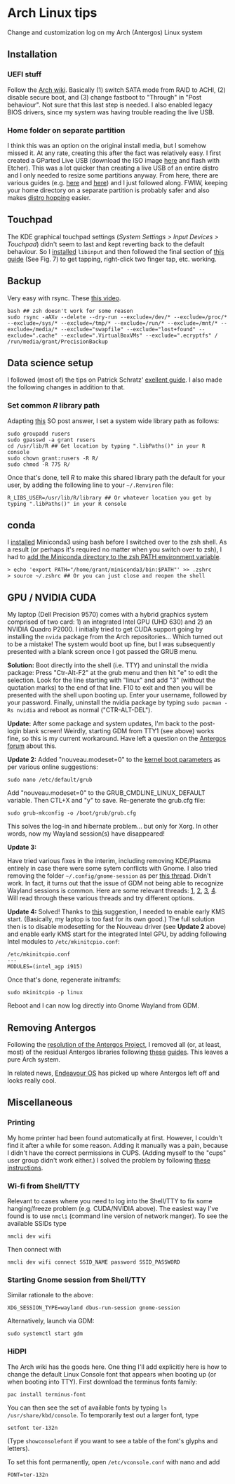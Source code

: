 # Arch Linux tips

Change and customization log on my Arch (Antergos) Linux system

## Installation

### UEFI stuff

Follow the [Arch wiki](https://wiki.archlinux.org/index.php/Dell_XPS_15_9560#UEFI). Basically (1) switch SATA mode from RAID to ACHI, (2) disable secure boot, and (3) change fastboot to "Through" in "Post behaviour". Not sure that this last step is needed. I also enabled legacy BIOS drivers, since my system was having trouble reading the live USB.

### Home folder on separate partition

I think this was an option on the original install media, but I somehow missed it. At any rate, creating this after the fact was relatively easy. I first created a GParted Live USB (download the ISO image [here](https://gparted.org/liveusb.php) and flash with Etcher). This was a lot quicker than creating a live USB of an entire distro and I only needed to resize some partitions anyway. From here, there are various guides (e.g. [here](https://help.ubuntu.com/community/Partitioning/Home/Moving) and [here](https://www.maketecheasier.com/move-home-folder-ubuntu/)) and I just followed along. FWIW, keeping your home directory on a separate partition is probably safer and also makes [distro hopping](https://www.maketecheasier.com/switch-between-linux-distros-without-losing-data/) easier.

## Touchpad

The KDE graphical touchpad settings (*System Settings > Input Devices > Touchpad*) didn't seem to last and kept reverting back to the default behaviour. So I [installed](https://wiki.archlinux.org/index.php/Libinput#Installation) `libinput` and then followed the final section of [this guide](https://www.dell.com/support/article/us/en/04/sln308258/precision-xps-ubuntu-general-touchpad-mouse-issue-fix?lang=en) (See Fig. 7) to get tapping, right-click two finger tap, etc. working.


## Backup

Very easy with rsync. These [this video](https://www.youtube.com/watch?v=oS5uH0mzMTg).

```
bash ## zsh doesn't work for some reason
sudo rsync -aAXv --delete --dry-run --exclude=/dev/* --exclude=/proc/* --exclude=/sys/* --exclude=/tmp/* --exclude=/run/* --exclude=/mnt/* --exclude=/media/* --exclude="swapfile" --exclude="lost+found" --exclude=".cache" --exclude=".VirtualBoxVMs" --exclude=".ecryptfs" / /run/media/grant/PrecisionBackup

```

## Data science setup

I followed (most of) the tips on Patrick Schratz' [exellent guide](https://pjs-web.de/post/arch-install-guide-for-r/). I also made the following changes in addition to that.

### Set common *R* library path

Adapting [this](https://stackoverflow.com/questions/44861967/r-3-4-1-single-candle-personal-library-path-error-unable-to-create-na/44903158#44903158) SO post answer, I set a system wide library path as follows:
```
sudo groupadd rusers
sudo gpasswd -a grant rusers
cd /usr/lib/R ## Get location by typing ".libPaths()" in your R console
sudo chown grant:rusers -R R/
sudo chmod -R 775 R/
```
Once that's done, tell *R* to make this shared library path the default for your user, by adding the following line to your `~/.Renviron` file:
```
R_LIBS_USER=/usr/lib/R/library ## Or whatever location you get by typing ".libPaths()" in your R console
```

## conda

I [installed](https://jakevdp.github.io/PythonDataScienceHandbook/00.00-preface.html#Installation-Considerations) Miniconda3 using bash before I switched over to the zsh shell. As a result (or perhaps it's required no matter when you switch over to zsh), I had to [add the Miniconda directory to the zsh PATH environment variable](https://stackoverflow.com/a/35246794).

```
> echo 'export PATH="/home/grant/miniconda3/bin:$PATH"' >> .zshrc
> source ~/.zshrc ## Or you can just close and reopen the shell
```

## GPU / NVIDIA CUDA

My laptop (Dell Precision 9570) comes with a hybrid graphics system comprised of two card: 1) an integrated Intel GPU (UHD 630) and 2) an NVIDIA Quadro P2000. I initially tried to get CUDA support going by installing the `nvida` package from the Arch repositories... Which turned out to be a mistake! The system would boot up fine, but I was subsequently presented with a blank screen once I got passed the GRUB menu.

**Solution:** Boot directly into the shell (i.e. TTY) and uninstall the nvidia package: Press "Ctr-Alt-F2" at the grub menu and then hit "e" to edit the selection. Look for the line starting with "linux" and add "3" (without the quotation marks) to the end of that line. F10 to exit and then you will be presented with the shell upon booting up. Enter your username, followed by your password. Finally, uninstall the nvidia package by typing `sudo pacman -Rs nvidia` and
reboot as normal ("CTR-ALT-DEL").

**Update:** After some package and system updates, I'm back to the post-login blank screen! Weirdly, starting GDM from TTY1 (see above) works fine, so this is my current workaround. Have left a question on the [Antergos forum](https://forum.antergos.com/topic/11077/blank-screen-after-log-in-nvidia-issue) about this.

**Update 2:** Added "nouveau.modeset=0" to the [kernel boot parameters](https://wiki.archlinux.org/index.php/Kernel_parameters#GRUB) as per various online suggestions:
```
sudo nano /etc/default/grub
```
Add "nouveau.modeset=0" to the GRUB\_CMDLINE\_LINUX\_DEFAULT variable. Then CTL+X and "y" to save. Re-generate the grub.cfg file:
```
sudo grub-mkconfig -o /boot/grub/grub.cfg
```

This solves the log-in and hibernate problem... but only for Xorg. In other words, now my Wayland session(s) have disappeared!

**Update 3:**

Have tried various fixes in the interim, including removing KDE/Plasma entirely in case there were some sytem conflicts with Gnome. I also tried removing the folder `~/.config/gnome-session` as per [this thread](https://bbs.archlinux.org/viewtopic.php?pid=1708172#p1708172). Didn't work. In fact, it turns out that the issue of GDM not being able to recognize Wayland sessions is common. Here are some relevant threads: [1](https://bbs.archlinux.org/viewtopic.php?id=225477), [2](https://www.reddit.com/r/archlinux/comments/823ye9/wayland_with_gnome/), [3](https://www.reddit.com/r/archlinux/comments/89vkwq/gnomegdm_issue_no_wayland_session/), [4](https://www.reddit.com/r/archlinux/comments/9wycf1/wayland_option_gone_from_login_screen_gnomegdm/). Will read through these various threads and try different options.

**Update 4:** Solved! Thanks to [this](https://www.reddit.com/r/archlinux/comments/9wycf1/wayland_option_gone_from_login_screen_gnomegdm/) suggestion, I needed to enable early KMS start. (Basically, my laptop is too fast for its own good.) The full solution then is to disable modesetting for the Nouveau driver (see **Update 2** above) and enable early KMS start for the integrated Intel GPU, by adding following Intel modules to `/etc/mkinitcpio.conf`:
```
/etc/mkinitcpio.conf
---
MODULES=(intel_agp i915)
```

Once that's done, regenerate initramfs:
```
sudo mkinitcpio -p linux
```

Reboot and I can now log directly into Gnome Wayland from GDM.


## Removing Antergos

Following the [resolution of the Antergos Project](https://antergos.com/blog/antergos-linux-project-ends/), I removed all (or, at least, most) of the residual Antergos libraries following [these](https://forum.antergos.com/topic/11878/antefree-gnome) [guides](https://forum.antergos.com/topic/11887/antefree-gnome-cleaning-from-aur). This leaves a pure Arch system. 

In related news, [Endeavour OS](https://endeavouros.com/) has picked up where Antergos left off and looks really cool.


## Miscellaneous

### Printing

My home printer had been found automatically at first. However, I couldn't find it after a while for some reason. Adding it manually was a pain, because I didn't have the correct permissions in CUPS. (Adding myself to the "cups" user group didn't work either.) I solved the problem by following [these instructions](https://kernelmastery.com/enable-regular-users-to-add-printers-to-cups/).

### Wi-fi from Shell/TTY

Relevant to cases where you need to log into the Shell/TTY to fix some hanging/freeze problem (e.g. CUDA/NVIDIA above). The easiest way I've found is to use `nmcli` (command line version of network manger). To see the available SSIDs type
```
nmcli dev wifi
```
Then connect with
```
nmcli dev wifi connect SSID_NAME password SSID_PASSWORD
```

### Starting Gnome session from Shell/TTY

Similar rationale to the above:
```
XDG_SESSION_TYPE=wayland dbus-run-session gnome-session
```

Alternatively, launch via GDM:
```
sudo systemctl start gdm
```


### HiDPI

The Arch wiki has the goods here. One thing I'll add explicitly here is how to change the default Linux Console font that appears when booting up (or when booting into TTY). First download the terminus fonts family:
```
pac install terminus-font
```
You can then see the set of available fonts by typing `ls /usr/share/kbd/console`. To temporarily test out a larger font, type
```
setfont ter-132n
```
(Type `showconsolefont` if you want to see a table of the font's glyphs and letters).

To set this font permanently, open `/etc/vconsole.conf` with nano and add
```
FONT=ter-132n
```
